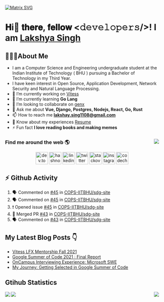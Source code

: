 [![Matrix SVG](https://raw.githubusercontent.com/rodrigograca31/rodrigograca31/master/matrix.svg)](https://www.youtube.com/watch?v=SDkAGkd4NLc)
# 𝐇i👋 𝐭𝐡𝐞𝐫𝐞, 𝐟𝐞𝐥𝐥𝐨𝐰 <𝚍𝚎𝚟𝚎𝚕𝚘𝚙𝚎𝚛𝚜/>! I am [Lakshya Singh](https://www.manlakshya.tech)

## 🙋🏽‍♂️About Me

- I am a Computer Science and Engineering undergraduate student at the Indian Institute of Technology ( BHU ) pursuing a Bachelor of Technology in my Third Year.
- I have keen interest in Open Source, Application Development, Network Security and Natural Language Processing.
- 🔭 I’m currently working on [Vitess](https://github.com/vitessio)
- 🌱 I’m currently learning **Go Lang**
- 👯 I’m looking to collaborate on [genx](https://crates.io/crates/genx)
- 💬 Ask me about **Vue, Django, Postgres, Nodejs, React, Go, Rust**
- 📫 How to reach me **lakshay.sing1108@gmail.com**
- 📄 Know about my experiences [Resume](https://drive.google.com/file/d/171bSjj3EQFHmXF9aTRBwE9gOyD1c1QqO/view?usp=sharing)
- ⚡ Fun fact **I love reading books and making memes**

### Find me around the web 🌎 <img align="right" src="https://visitor-badge.laobi.icu/badge?page_id=king-11.king-11" />

<p align="center">
<a href="https://dev.to/king11" target="_blank"><img align="center" src="https://cdn.jsdelivr.net/npm/simple-icons@4.24.0/icons/dev-dot-to.svg" alt="dev.to blog page king11" height="40" width="40" /></a>
<a href="https://hashnode.com/@king-11" target="_blank"><img align="center" src="https://cdn.jsdelivr.net/npm/simple-icons@4.24.0/icons/hashnode.svg" alt="hashnode blog page king11" height="40" width="40" /></a>
<a href="https://linkedin.com/in/lakshyasingh11" target="_blank"><img align="center" src="https://cdn.jsdelivr.net/npm/simple-icons@4.24.0/icons/linkedin.svg" alt="linkedin profile lakshyasingh11" height="40" width="40" /></a>
<a href="https://twitter.com/1108king" target="_blank"><img align="center" src="https://cdn.jsdelivr.net/npm/simple-icons@4.24.0/icons/twitter.svg" alt="twitter profile 1108king" height="40" width="40" /></a>
<a href="https://stackoverflow.com/users/13854616/lakshya-singh" target="_blank"><img align="center" src="https://cdn.jsdelivr.net/npm/simple-icons@4.24.0/icons/stackoverflow.svg" alt="stackoverflow profile lakshya-singh" height="40" width="40" /></a>
<a href="https://instagram.com/cryptic_sniper" target="_blank"><img align="center" src="https://cdn.jsdelivr.net/npm/simple-icons@4.24.0/icons/instagram.svg" alt="instagram profile cryptic_sniper" height="40" width="40" /></a>
<a href="https://www.codechef.com/users/target_x" target="_blank"><img align="center" src="https://cdn.jsdelivr.net/npm/simple-icons@4.24.0/icons/codechef.svg" alt="codechef target_x" height="40" width="40" /></a>
</p>

<!-- <p align="center" style="padding:20px;">
  <img src="https://forthebadge.com/images/badges/built-with-love.svg" />
<img src="https://forthebadge.com/images/badges/uses-html.svg" />
<img src="http://ForTheBadge.com/images/badges/built-by-developers.svg" />
</p> -->

## :zap: Github Activity

<!--START_SECTION:activity-->
1. 🗣 Commented on [#45](https://github.com/COPS-IITBHU/sdg-site/issues/45) in [COPS-IITBHU/sdg-site](https://github.com/COPS-IITBHU/sdg-site)
2. 🗣 Commented on [#45](https://github.com/COPS-IITBHU/sdg-site/issues/45) in [COPS-IITBHU/sdg-site](https://github.com/COPS-IITBHU/sdg-site)
3. ❗️ Opened issue [#45](https://github.com/COPS-IITBHU/sdg-site/issues/45) in [COPS-IITBHU/sdg-site](https://github.com/COPS-IITBHU/sdg-site)
4. 🎉 Merged PR [#43](https://github.com/COPS-IITBHU/sdg-site/pull/43) in [COPS-IITBHU/sdg-site](https://github.com/COPS-IITBHU/sdg-site)
5. 🗣 Commented on [#43](https://github.com/COPS-IITBHU/sdg-site/issues/43) in [COPS-IITBHU/sdg-site](https://github.com/COPS-IITBHU/sdg-site)
<!--END_SECTION:activity-->

## My Latest Blog Posts 👇
<!-- HASHNODE_BLOG:START -->
- [Vitess LFX Mentorship Fall 2021](https://king-11.hashnode.dev/lfx-mentorship-fall-2021-ckxgabwk300iy79s1af0qg9t0)
- [Google Summer of Code 2021  : Final Report](https://king-11.hashnode.dev/gsoc-2021-final-report-ckssk0wtv06uecas1c9d90zon)
- [OnCampus Interviewing Experience: Microsoft SWE](https://king-11.hashnode.dev/interviewing-experience-microsoft-cks5s87l706lhfcs1e474f292)
- [My Journey: Getting Selected in Google Summer of Code](https://king-11.hashnode.dev/guide-google-summer-of-code-ckqq0vgle0ymrt6s1byak2ptc)
<!-- HASHNODE_BLOG:END -->

## Gtihub Statistics

<div>
<a href="https://github-readme-stats.vercel.app/api?username=king-11&show_icons=true&count_private=true&theme=onedark">
  <img  align="left" src="https://github-readme-stats.vercel.app/api?username=king-11&show_icons=true&count_private=true&theme=onedark" />
</a>
<a href="https://github-readme-stats.vercel.app/api/top-langs/?username=king-11&theme=onedark">
  <img align="right" src="https://github-readme-stats.vercel.app/api/top-langs/?username=king-11&theme=onedark&exclude_repo=Competitive-Programming&hide=html,css" />
</a>
</div>

<!-- ![Github stats of Lakshya Singh](https://github-readme-stats.vercel.app/api?username=king-11&show_icons=true&count_private=true&theme=onedark) -->

<!-- ![Top Langs used by Lakshya](https://github-readme-stats.vercel.app/api/top-langs/?username=king-11&theme=onedark) -->

<!-- ![Daily streak github of Lakshya Singh](https://github-readme-streak-stats.herokuapp.com/?user=king-11&theme=onedark) -->

<!-- <img src='https://github-profile-trophy.vercel.app/?username=king-11&margin-w=10&theme=onedark' /> -->

<!-- ![Metrics](https://metrics.lecoq.io/king-11?template=terminal&repositories.forks=false&activity=1&followup=1&gists=1&isocalendar=1&languages=1&lines=1&projects=1&activity.limit=5&activity.days=14&activity.filter=all&activity.visibility=all&activity.timestamps=true&isocalendar.duration=full-year&languages.colors=github&languages.threshold=0%25&projects.limit=8&projects.descriptions=true&config.timezone=Asia%2FCalcutta&config.twemoji=true) -->

<img src="https://github.com/punitkmryh/punitkmryh/blob/master/wave.svg" />
